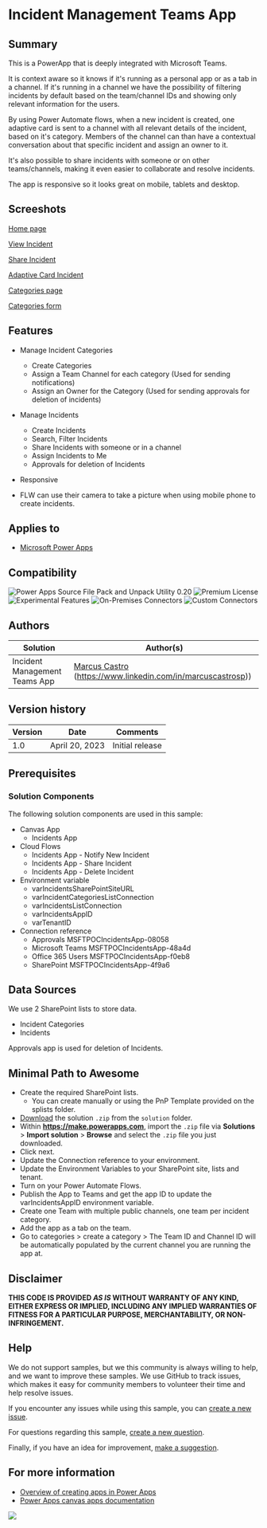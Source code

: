 # Incident Management Teams App

## Summary

This is a PowerApp that is deeply integrated with Microsoft Teams. 

It is context aware so it knows if it's running as a personal app or as a tab in a channel. If it's running in a channel we have the possibility of filtering incidents by default based on the team/channel IDs and showing only relevant information for the users.

By using Power Automate flows, when a new incident is created, one adaptive card is sent to a channel with all relevant details of the incident, based on it's category. Members of the channel can than have a contextual conversation about that specific incident and assign an owner to it.

It's also possible to share incidents with someone or on other teams/channels, making it even easier to collaborate and resolve incidents.

The app is responsive so it looks great on mobile, tablets and desktop.


## Screeshots

[Home page](assets/IncidentsAppHome.png)

[View Incident](assets/IncidentsAppIncident.png)

[Share Incident](assets/IncidentsAppIncidentShare.png)

[Adaptive Card Incident](assets/IncidentsAdaptiveCardIncident.png)

[Categories page](assets/IncidentsAppCategories.png)

[Categories form](assets/IncidentsAppCategoryForm.png)


## Features

* Manage Incident Categories
	- Create Categories
	- Assign a Team Channel for each category (Used for sending notifications)
	- Assign an Owner for the Category (Used for sending approvals for deletion of incidents)

* Manage Incidents
	- Create Incidents
	- Search, Filter Incidents
	- Share Incidents with someone or in a channel
	- Assign Incidents to Me
	- Approvals for deletion of Incidents

* Responsive
* FLW can use their camera to take a picture when using mobile phone to create incidents.

## Applies to

* [Microsoft Power Apps](https://docs.microsoft.com/powerapps/)

## Compatibility

![Power Apps Source File Pack and Unpack Utility 0.20](https://img.shields.io/badge/Packing%20Tool-0.20-green.svg)
![Premium License](https://img.shields.io/badge/Premium%20License-Not%20Required-green.svg "Premium Power Apps license not required")
![Experimental Features](https://img.shields.io/badge/Experimental%20Features-No-green.svg "Does not rely on experimental features")
![On-Premises Connectors](https://img.shields.io/badge/On--Premises%20Connectors-No-green.svg "Does not use on-premise connectors")
![Custom Connectors](https://img.shields.io/badge/Custom%20Connectors-Not%20Required-green.svg "Does not use custom connectors")

## Authors

Solution|Author(s)
--------|---------
Incident Management Teams App | [Marcus Castro](https://github.com/marcus-castro-sp) (https://www.linkedin.com/in/marcuscastrosp))

## Version history

Version|Date|Comments
-------|----|--------
1.0|April 20, 2023|Initial release

## Prerequisites



### Solution Components

The following solution components are used in this sample:

* Canvas App
	- Incidents App
* Cloud Flows 
	- Incidents App - Notify New Incident
	- Incidents App - Share Incident
	- Incidents App - Delete Incident
* Environment variable
	- varIncidentsSharePointSiteURL
	- varIncidentCategoriesListConnection
	- varIncidentsListConnection 
	- varIncidentsAppID 
	- varTenantID
* Connection reference
	- Approvals MSFTPOCIncidentsApp-08058
	- Microsoft Teams MSFTPOCIncidentsApp-48a4d
	- Office 365 Users MSFTPOCIncidentsApp-f0eb8
	- SharePoint MSFTPOCIncidentsApp-4f9a6

## Data Sources

We use 2 SharePoint lists to store data.

* Incident Categories
* Incidents

Approvals app is used for deletion of Incidents.

## Minimal Path to Awesome

* Create the required SharePoint lists.
	- You can create manually or using the PnP Template provided on the splists folder.
* [Download](./solution/MSFTPOCIncidentsApp_1_0_0_9.zip) the solution `.zip` from the `solution` folder.
* Within **https://make.powerapps.com**, import the `.zip` file via **Solutions** > **Import solution** > **Browse** and select the `.zip` file you just downloaded.
* Click next.
* Update the Connection reference to your environment.
* Update the Environment Variables to your SharePoint site, lists and tenant.
* Turn on your Power Automate Flows.
* Publish the App to Teams and get the app ID to update the varIncidentsAppID environment variable.
* Create one Team with multiple public channels, one team per incident category.
* Add the app as a tab on the team.
* Go to categories > create a category > The Team ID and Channel ID will be automatically populated by the current channel you are running the app at.

## Disclaimer

**THIS CODE IS PROVIDED *AS IS* WITHOUT WARRANTY OF ANY KIND, EITHER EXPRESS OR IMPLIED, INCLUDING ANY IMPLIED WARRANTIES OF FITNESS FOR A PARTICULAR PURPOSE, MERCHANTABILITY, OR NON-INFRINGEMENT.**

## Help

We do not support samples, but we this community is always willing to help, and we want to improve these samples. We use GitHub to track issues, which makes it easy for  community members to volunteer their time and help resolve issues.

If you encounter any issues while using this sample, you can [create a new issue](https://github.com/pnp/powerapps-samples/issues/new?assignees=&labels=Needs%3A+Triage+%3Amag%3A%2Ctype%3Abug-suspected&template=bug-report.yml&sample=PDF%20Reader%20-%20Creator%20Kit&authors=@angelogulisano&title=PDF%20Reader%20-%20Creator%20Kit%20-%20).

For questions regarding this sample, [create a new question](https://github.com/pnp/powerapps-samples/issues/new?assignees=&labels=Needs%3A+Triage+%3Amag%3A%2Ctype%3Abug-suspected&template=question.yml&sample=PDF%20Reader%20-%20Creator%20Kit&authors=@angelogulisano&title=PDF%20Reader%20-%20Creator%20Kit%20-%20).

Finally, if you have an idea for improvement, [make a suggestion](https://github.com/pnp/powerapps-samples/issues/new?assignees=&labels=Needs%3A+Triage+%3Amag%3A%2Ctype%3Abug-suspected&template=suggestion.yml&sample=PDF%20Reader%20-%20Creator%20Kit&authors=@angelogulisano&title=PDF%20Reader%20-%20Creator%20Kit%20-%20).

## For more information

* [Overview of creating apps in Power Apps](https://docs.microsoft.com/powerapps/maker/)
* [Power Apps canvas apps documentation](https://docs.microsoft.com/powerapps/maker/canvas-apps/)

<img src="https://telemetry.sharepointpnp.com/powerapps-samples/CONTRIBUTING.md" />
